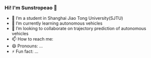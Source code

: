 ### Hi! I'm Sunstropeao 👋
- 🔭 I’m a student in Shanghai Jiao Tong University(SJTU)
- 🌱 I’m currently learning autonomous vehicles
- 👯 I’m looking to collaborate on trajectory prediction of autonomous vehicles
- 📫 How to reach me: 
- 😄 Pronouns: ...
- ⚡ Fun fact: ...

<!--
**Sunstroperao/Sunstroperao** is a ✨ _special_ ✨ repository because its `README.md` (this file) appears on your GitHub profile.

Here are some ideas to get you started:

- 🔭 I’m currently working on ...
- 🌱 I’m currently learning ...
- 👯 I’m looking to collaborate on ...
- 🤔 I’m looking for help with ...
- 💬 Ask me about ...
- 📫 How to reach me: ...
- 😄 Pronouns: ...
- ⚡ Fun fact: ...
-->
